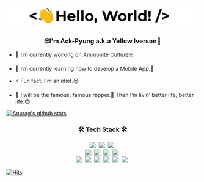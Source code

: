 <div align="center">
<img src="https://github.com/idiotHP/idiotHP/blob/main/ezgif.com-gif-maker.gif"/>
</div>  
  
### <div align="center">🤓I'm Ack-Pyung a.k.a Yellow Iverson🚀</div>  
  
- 🔭 I’m currently working on Ammonite Culture☠️    
  

- 🌱 I’m currently learning how to develop a Mobile App.📱  
  

- ⚡ Fun fact: I'm an idiot.😌   


- 💭 I will be the famous, famous rapper.🎤 Then I’m livin’ better life, better life.😎


[![Anurag's github stats](https://github-readme-stats.vercel.app/api?username=idiotHP&show_icons=true&count_private=true&include_all_commits=true)](https://github.com/anuraghazra/github-readme-stats)

<h3 align="center">🛠 Tech Stack 🛠</h3>

<p align="center">
  <img src="https://img.shields.io/badge/Java-007396?style=flat-square&logo=Java&logoColor=white"/></a>&nbsp 
  <img src="https://img.shields.io/badge/C Sharp-239120?style=flat-square&logo=C#&logoColor=white"/></a>&nbsp 
  <img src="https://img.shields.io/badge/PHP-777BB4?style=flat-square&logo=PHP&logoColor=white"/></a>&nbsp 
  <br>
  <img src="https://img.shields.io/badge/HTML5-E34F26?style=flat-square&logo=HTML5&logoColor=white"/></a>&nbsp 
  <img src="https://img.shields.io/badge/css-1572B6?style=flat-square&logo=css3&logoColor=white"/></a>&nbsp 
  <img src="https://img.shields.io/badge/Bootstrap-7952B3?style=flat-square&logo=Bootstrap&logoColor=white"/></a>&nbsp 
  <img src="https://img.shields.io/badge/.NET-5C2D91?style=flat-square&logo=.NET&logoColor=white"/></a>&nbsp 
  <br>
  <img src="https://img.shields.io/badge/Android-3DDC84?style=flat-square&logo=Android&logoColor=white"/></a>&nbsp 
  <img src="https://img.shields.io/badge/Mysql-E6B91E?style=flat-square&logo=MySql&logoColor=white"/></a>&nbsp 
  <img src="https://img.shields.io/badge/Microsoft SQL Server-CC2927?style=flat-square&logo=MSSql&logoColor=white"/></a>&nbsp 
  <img src="https://img.shields.io/badge/Firebase-FFCA28?style=flat-square&logo=Firebase&logoColor=white"/></a>&nbsp 
  <img src="https://img.shields.io/badge/aws-333664?style=flat-square&logo=amazon-aws&logoColor=white"/></a>&nbsp 
  <img src="https://img.shields.io/badge/Ubuntu-E95420?style=flat-square&logo=Ubuntu&logoColor=white"/></a>&nbsp 
</p>

[![Hits](https://hits.seeyoufarm.com/api/count/incr/badge.svg?url=https%3A%2F%2Fgithub.com%2FidiotHP&count_bg=%2379C83D&title_bg=%23555555&icon=&icon_color=%23E7E7E7&title=hits&edge_flat=false)](https://hits.seeyoufarm.com)


 <!-- [![Top Langs](https://github-readme-stats.vercel.app/api/top-langs/?username=idiotHP&layout=compact)](https://github.com/anuraghazra/github-readme-stats)
<!--
**idiotHP/idiotHP** is a ✨ _special_ ✨ repository because its `README.md` (this file) appears on your GitHub profile.



